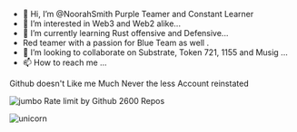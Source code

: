 - 👋 Hi, I’m @NoorahSmith Purple Teamer and Constant Learner
- 👀 I’m interested in Web3 and Web2 alike...
- 🌱 I’m currently learning Rust offensive and Defensive...
-  Red teamer with a passion for Blue Team as well . 
- 💞️ I’m looking to collaborate on Substrate, Token 721, 1155 and Musig ...
- 📫 How to reach me ...

<!---
NoorahSmith/NoorahSmith is a ✨ special ✨ repository because its `README.md` (this file) appears on your GitHub profile.
You can click the Preview link to take a look at your changes.
--->
Github doesn't Like me Much Never the less Account reinstated

![jumbo Rate limit by Github 2600 Repos](https://github.com/NoorahSmith/NoorahSmith/assets/136467640/6dc8a917-3593-403f-9969-0e81c74e7dab)


![unicorn](https://github.com/NoorahSmith/NoorahSmith/assets/136467640/dde03b7b-e99d-46e4-b745-3dc0032125c6)
